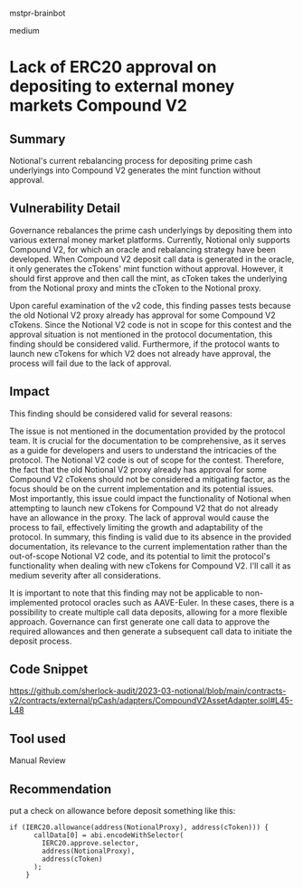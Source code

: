 mstpr-brainbot

medium

# Lack of ERC20 approval on depositing to external money markets Compound V2

## Summary
Notional's current rebalancing process for depositing prime cash underlyings into Compound V2 generates the mint function without approval.
## Vulnerability Detail
Governance rebalances the prime cash underlyings by depositing them into various external money market platforms. Currently, Notional only supports Compound V2, for which an oracle and rebalancing strategy have been developed. When Compound V2 deposit call data is generated in the oracle, it only generates the cTokens' mint function without approval. However, it should first approve and then call the mint, as cToken takes the underlying from the Notional proxy and mints the cToken to the Notional proxy.

Upon careful examination of the v2 code, this finding passes tests because the old Notional V2 proxy already has approval for some Compound V2 cTokens. Since the Notional V2 code is not in scope for this contest and the approval situation is not mentioned in the protocol documentation, this finding should be considered valid. Furthermore, if the protocol wants to launch new cTokens for which V2 does not already have approval, the process will fail due to the lack of approval.
## Impact
This finding should be considered valid for several reasons:

The issue is not mentioned in the documentation provided by the protocol team. It is crucial for the documentation to be comprehensive, as it serves as a guide for developers and users to understand the intricacies of the protocol.
The Notional V2 code is out of scope for the contest. Therefore, the fact that the old Notional V2 proxy already has approval for some Compound V2 cTokens should not be considered a mitigating factor, as the focus should be on the current implementation and its potential issues.
Most importantly, this issue could impact the functionality of Notional when attempting to launch new cTokens for Compound V2 that do not already have an allowance in the proxy. The lack of approval would cause the process to fail, effectively limiting the growth and adaptability of the protocol.
In summary, this finding is valid due to its absence in the provided documentation, its relevance to the current implementation rather than the out-of-scope Notional V2 code, and its potential to limit the protocol's functionality when dealing with new cTokens for Compound V2. I'll call it as medium severity after all considerations.

It is important to note that this finding may not be applicable to non-implemented protocol oracles such as AAVE-Euler. In these cases, there is a possibility to create multiple call data deposits, allowing for a more flexible approach. Governance can first generate one call data to approve the required allowances and then generate a subsequent call data to initiate the deposit process.
## Code Snippet
https://github.com/sherlock-audit/2023-03-notional/blob/main/contracts-v2/contracts/external/pCash/adapters/CompoundV2AssetAdapter.sol#L45-L48

## Tool used

Manual Review

## Recommendation
put a check on allowance before deposit something like this:

```solidity
if (IERC20.allowance(address(NotionalProxy), address(cToken))) {
      callData[0] = abi.encodeWithSelector(
        IERC20.approve.selector,
        address(NotionalProxy),
        address(cToken)
      );
    }
``` 
